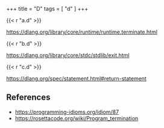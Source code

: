 +++
title = "D"
tags = [ "d" ]
+++

{{< r "a.d" >}}

<https://dlang.org/library/core/runtime/runtime.terminate.html>

{{< r "b.d" >}}

<https://dlang.org/library/core/stdc/stdlib/exit.html>

{{< r "c.d" >}}

<https://dlang.org/spec/statement.html#return-statement>

## References

- <https://programming-idioms.org/idiom/87>
- <https://rosettacode.org/wiki/Program_termination>
